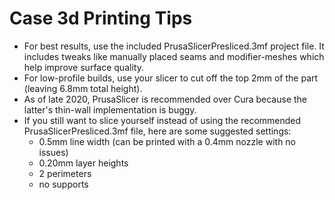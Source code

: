 # Case 3d Printing Tips

* For best results, use the included PrusaSlicerPresliced.3mf project file. It includes tweaks like manually placed seams and modifier-meshes which help improve surface quality.
* For low-profile builds, use your slicer to cut off the top 2mm of the part (leaving 6.8mm total height).
* As of late 2020, PrusaSlicer is recommended over Cura because the latter's thin-wall implementation is buggy.
* If you still want to slice yourself instead of using the recommended PrusaSlicerPresliced.3mf file, here are some suggested settings:
  * 0.5mm line width (can be printed with a 0.4mm nozzle with no issues)
  * 0.20mm layer heights
  * 2 perimeters
  * no supports
